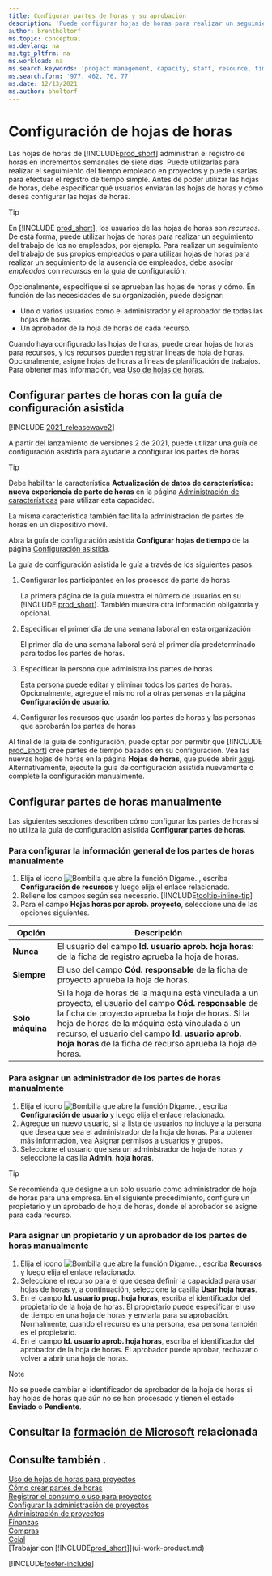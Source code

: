 ```yaml
---
title: Configurar partes de horas y su aprobación
description: 'Puede configurar hojas de horas para realizar un seguimiento del tiempo empleado en tareas y proyectos, lo que le ayudará en la administración de proyectos, personal y capacidad'
author: brentholtorf
ms.topic: conceptual
ms.devlang: na
ms.tgt_pltfrm: na
ms.workload: na
ms.search.keywords: 'project management, capacity, staff, resource, time sheet'
ms.search.form: '977, 462, 76, 77'
ms.date: 12/13/2021
ms.author: bholtorf
---
```

# Configuración de hojas de horas

Las hojas de horas de [!INCLUDE[prod_short](includes/prod_short.md)] administran el registro de horas en incrementos semanales de siete días. Puede utilizarlas para realizar el seguimiento del tiempo empleado en proyectos y puede usarlas para efectuar el registro de tiempo simple. Antes de poder utilizar las hojas de horas, debe especificar qué usuarios enviarán las hojas de horas y cómo desea configurar las hojas de horas.  

> [!TIP]
> En [!INCLUDE [prod_short](includes/prod_short.md)], los usuarios de las hojas de horas son *recursos*. De esta forma, puede utilizar hojas de horas para realizar un seguimiento del trabajo de los no empleados, por ejemplo. Para realizar un seguimiento del trabajo de sus propios empleados o para utilizar hojas de horas para realizar un seguimiento de la ausencia de empleados, debe asociar *empleados* con *recursos* en la guía de configuración.  

Opcionalmente, especifique si se aprueban las hojas de horas y cómo. En función de las necesidades de su organización, puede designar:

* Uno o varios usuarios como el administrador y el aprobador de todas las hojas de horas.
* Un aprobador de la hoja de horas de cada recurso.

Cuando haya configurado las hojas de horas, puede crear hojas de horas para recursos, y los recursos pueden registrar líneas de hoja de horas. Opcionalmente, asigne hojas de horas a líneas de planificación de trabajos. Para obtener más información, vea [Uso de hojas de horas](projects-how-use-time-sheets.md).  

## Configurar partes de horas con la guía de configuración asistida

[!INCLUDE [2021_releasewave2](includes/2021_releasewave2.md)]

A partir del lanzamiento de versiones 2 de 2021, puede utilizar una guía de configuración asistida para ayudarle a configurar los partes de horas.  

> [!TIP]
> Debe habilitar la característica **Actualización de datos de característica: nueva experiencia de parte de horas** en la página [Administración de características](https://businesscentral.dynamics.com/?page=2610) para utilizar esta capacidad.
>
> La misma característica también facilita la administración de partes de horas en un dispositivo móvil.

Abra la guía de configuración asistida **Configurar hojas de tiempo** de la página [Configuración asistida](https://businesscentral.dynamics.com/?page=1801).

La guía de configuración asistida le guía a través de los siguientes pasos:

1. Configurar los participantes en los procesos de parte de horas

    La primera página de la guía muestra el número de usuarios en su [!INCLUDE [prod_short](includes/prod_short.md)]. También muestra otra información obligatoria y opcional.  
2. Especificar el primer día de una semana laboral en esta organización

    El primer día de una semana laboral será el primer día predeterminado para todos los partes de horas.
3. Especificar la persona que administra los partes de horas

    Esta persona puede editar y eliminar todos los partes de horas. Opcionalmente, agregue el mismo rol a otras personas en la página **Configuración de usuario**.
4. Configurar los recursos que usarán los partes de horas y las personas que aprobarán los partes de horas

Al final de la guía de configuración, puede optar por permitir que [!INCLUDE [prod_short](includes/prod_short.md)] cree partes de tiempo basados en su configuración. Vea las nuevas hojas de horas en la página **Hojas de horas**, que puede abrir [aquí](https://businesscentral.dynamics.com/?page=951). Alternativamente, ejecute la guía de configuración asistida nuevamente o complete la configuración manualmente.  

## Configurar partes de horas manualmente

Las siguientes secciones describen cómo configurar los partes de horas si no utiliza la guía de configuración asistida **Configurar partes de horas**.  

### Para configurar la información general de los partes de horas manualmente

1. Elija el icono ![Bombilla que abre la función Dígame.](media/ui-search/search_small.png "Dígame qué desea hacer") , escriba **Configuración de recursos** y luego elija el enlace relacionado.  
2. Rellene los campos según sea necesario. [!INCLUDE[tooltip-inline-tip](includes/tooltip-inline-tip_md.md)]
3. Para el campo **Hojas horas por aprob. proyecto**, seleccione una de las opciones siguientes.

| Opción | Descripción |
| --- | --- |
| **Nunca** |El usuario del campo **Id. usuario aprob. hoja horas:** de la ficha de registro aprueba la hoja de horas. |
| **Siempre** |El uso del campo **Cód. responsable** de la ficha de proyecto aprueba la hoja de horas. |
| **Solo máquina** |Si la hoja de horas de la máquina está vinculada a un proyecto, el usuario del campo **Cód. responsable** de la ficha de proyecto aprueba la hoja de horas. Si la hoja de horas de la máquina está vinculada a un recurso, el usuario del campo **Id. usuario aprob. hoja horas** de la ficha de recurso aprueba la hoja de horas. |

### Para asignar un administrador de los partes de horas manualmente

1. Elija el icono ![Bombilla que abre la función Dígame.](media/ui-search/search_small.png "Dígame qué desea hacer") , escriba **Configuración de usuario** y luego elija el enlace relacionado.  
2. Agregue un nuevo usuario, si la lista de usuarios no incluye a la persona que desea que sea el administrador de la hoja de horas. Para obtener más información, vea [Asignar permisos a usuarios y grupos](ui-define-granular-permissions.md).
3. Seleccione el usuario que sea un administrador de hoja de horas y seleccione la casilla **Admin. hoja horas**.  

> [!TIP]  
> Se recomienda que designe a un solo usuario como administrador de hoja de horas para una empresa. En el siguiente procedimiento, configure un propietario y un aprobado de hoja de horas, donde el aprobador se asigne para cada recurso.  

### Para asignar un propietario y un aprobador de los partes de horas manualmente

1. Elija el icono ![Bombilla que abre la función Dígame.](media/ui-search/search_small.png "Dígame qué desea hacer") , escriba **Recursos** y luego elija el enlace relacionado.
2. Seleccione el recurso para el que desea definir la capacidad para usar hojas de horas y, a continuación, seleccione la casilla **Usar hoja horas**.  
3. En el campo **Id. usuario prop. hoja horas**, escriba el identificador del propietario de la hoja de horas. El propietario puede especificar el uso de tiempo en una hoja de horas y enviarla para su aprobación. Normalmente, cuando el recurso es una persona, esa persona también es el propietario.  
4. En el campo **Id. usuario aprob. hoja horas**, escriba el identificador del aprobador de la hoja de horas. El aprobador puede aprobar, rechazar o volver a abrir una hoja de horas.  

> [!NOTE]  
> No se puede cambiar el identificador de aprobador de la hoja de horas si hay hojas de horas que aún no se han procesado y tienen el estado **Enviado** o **Pendiente**.

## Consultar la [formación de Microsoft](/training/paths/set-up-jobs-resources/) relacionada

## Consulte también .

[Uso de hojas de horas para proyectos](projects-how-use-time-sheets.md)  
[Cómo crear partes de horas](projects-how-use-time-sheets.md#to-create-time-sheets)  
[Registrar el consumo o uso para proyectos](projects-how-record-job-usage.md)  
[Configurar la administración de proyectos](projects-setup-projects.md)  
[Administración de proyectos](projects-manage-projects.md)  
[Finanzas](finance.md)  
[Compras](purchasing-manage-purchasing.md)  
[Ccial](sales-manage-sales.md)  
[Trabajar con [!INCLUDE[prod_short](includes/prod_short.md)]](ui-work-product.md)  


[!INCLUDE[footer-include](includes/footer-banner.md)]
